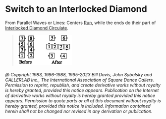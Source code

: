 
# Switch to an Interlocked Diamond

From Parallel Waves or Lines: Centers [Run](../b2/run.md), while the ends do
their part of [Interlocked Diamond Circulate](interlocked_diamond_circulate.md).

> 
> ![alt](switch_to_an_interlocked_diamond.png)
> 

###### @ Copyright 1983, 1986-1988, 1995-2023 Bill Davis, John Sybalsky and CALLERLAB Inc., The International Association of Square Dance Callers. Permission to reprint, republish, and create derivative works without royalty is hereby granted, provided this notice appears. Publication on the Internet of derivative works without royalty is hereby granted provided this notice appears. Permission to quote parts or all of this document without royalty is hereby granted, provided this notice is included. Information contained herein shall not be changed nor revised in any derivation or publication.
